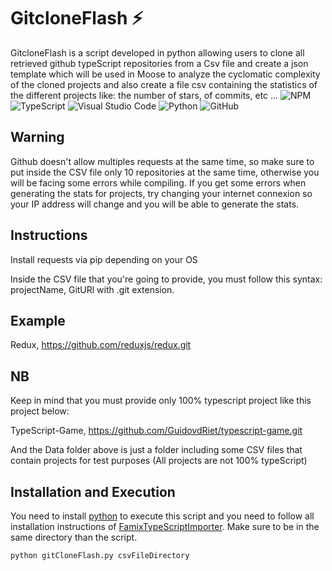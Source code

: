 # GitcloneFlash ⚡️

GitcloneFlash is a script developed in python allowing users to clone all retrieved github typeScript repositories from a Csv file and create a json template which will be used in Moose to analyze the cyclomatic complexity of the cloned projects and also create a file csv containing the statistics of the different projects like: the number of stars, of commits, etc ...
![NPM](https://img.shields.io/badge/NPM-%23000000.svg?style=for-the-badge&logo=npm&logoColor=white)
![TypeScript](https://img.shields.io/badge/typescript-%23007ACC.svg?style=for-the-badge&logo=typescript&logoColor=white)
![Visual Studio Code](https://img.shields.io/badge/Visual%20Studio%20Code-0078d7.svg?style=for-the-badge&logo=visual-studio-code&logoColor=white)
![Python](https://img.shields.io/badge/python-3670A0?style=for-the-badge&logo=python&logoColor=ffdd54)
![GitHub](https://img.shields.io/badge/github-%23121011.svg?style=for-the-badge&logo=github&logoColor=white)

## Warning

Github doesn't allow multiples requests at the same time, so make sure to put inside the CSV file only 10 repositories at the same time, otherwise you will  be facing some errors while compiling. If you get some errors when generating the stats for projects, try changing your internet connexion so your IP address will change and you will be able to generate the stats.

## Instructions

Install requests via pip depending on your OS

Inside the CSV file that you're going to provide, you  must follow this syntax: projectName, GitURl with .git extension.

## Example

Redux, https://github.com/reduxjs/redux.git

## NB
Keep in mind that you must provide only 100% typescript project like this project below:

TypeScript-Game, https://github.com/GuidovdRiet/typescript-game.git

And the Data folder above is just a folder including some CSV files that contain  projects for test purposes (All projects are not 100% typeScript)

## Installation and Execution

You need to install [python](https://www.python.org/downloads/) to execute this script and you need to follow all installation instructions of [FamixTypeScriptImporter](https://github.com/Arezoo-Nasr/FamixTypeScriptImporter).
Make sure to be in the same directory than the script.

```
python gitCloneFlash.py csvFileDirectory
```
